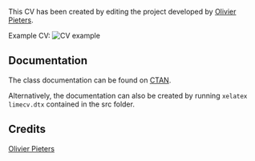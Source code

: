 
This CV has been created by editing the project developed by [Olivier Pieters](https://olivierpieters.be/projects/limecv).

Example CV:
![CV example](CV0001.png)


## Documentation

The class documentation can be found on [CTAN](http://ctan.org/tex-archive/macros/latex/contrib/limecv/limecv.pdf).

Alternatively, the documentation can also be created by running `xelatex limecv.dtx` contained in the src folder.


## Credits
[Olivier Pieters](https://github.com/opieters/limecv) 

[blog]: https://olivierpieters.be/blog/archive/tag/limecv

